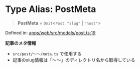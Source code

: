 # Type Alias: PostMeta

> **PostMeta** = `Omit`\<`Post`, `"slug"` \| `"host"`\>

Defined in: [apps/web/src/models/post.ts:19](https://github.com/ask-nugey/ask-nugey/blob/73c3ed96c023db55eae3b75eb2b687687ade1718/apps/web/src/models/post.ts#L19)

**記事のメタ情報**
- `src/post/〜〜/meta.ts` で使用する
- 記事のslug情報は「〜〜」のディレクトリ名から取得している
